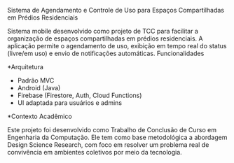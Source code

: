 Sistema de Agendamento e Controle de Uso para Espaços Compartilhadas em Prédios Residenciais

Sistema mobile desenvolvido como projeto de TCC para facilitar a organização de espaços compartilhadas em prédios residenciais. A aplicação permite o agendamento de uso, exibição em tempo real do status (livre/em uso) e envio de notificações automáticas.
Funcionalidades

*Arquitetura
- Padrão MVC
- Android (Java)
- Firebase (Firestore, Auth, Cloud Functions)
- UI adaptada para usuários e admins

*Contexto Acadêmico

Este projeto foi desenvolvido como Trabalho de Conclusão de Curso em Engenharia da Computação. Ele tem como base metodológica a abordagem Design Science Research, com foco em resolver um problema real de convivência em ambientes coletivos por meio da tecnologia.

